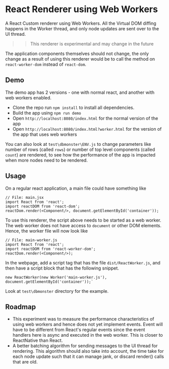 # React Renderer using Web Workers

A React Custom renderer using Web Workers. All the Virtual DOM diffing happens in the Worker thread, and only node updates are sent over to the UI thread. 

>> This renderer is experimental and may change in the future

The application components themselves should not change, the only change as a result of using this renderer would be to call the method on `react-worker-dom` instead of `react-dom`. 

## Demo
The demo app has 2 versions - one with normal react, and another with web workers enabled. 
- Clone the repo run `npm install` to install all dependencies.
- Build the app using `npm run demo`
- Open `http://localhost:8080/index.html` for the normal version of the app
- Open `http://localhost:8080/index.html?worker.html` for the version of the app that uses web workers

You can also look at `test\dbmonster\ENV.js` to change parameters like number of rows (called `rows`) or number of top level components (called `count`) are rendered, to see how the performance of the app is impacted when more nodes need to be rendered. 

## Usage

On a regular react application, a main file could have something like 

``` 
// File: main.jsx
import React from 'react';
import reactDOM from 'react-dom';
reactDom.render(<Component/>, document.getElementById('container'));
```

To use this renderer, the script above needs to be started as a web worker. The web worker does not have access to `document` or other DOM elements. Hence, the worker file will now look like

```
// File: main-worker.js
import React from 'react';
import reactDOM from 'react-worker-dom';
reactDom.render(<Component/>);
```

In the webpage, add a script tag that has the file `dist/ReactWorker.js`, and then have a script block that has the following snippet. 

```
new ReactWorker(new Worker('main-worker.js'), document.getElementById('container'));`
```

Look at `test\dbmonster` directory for the example. 

## Roadmap
- This experiment was to measure the performance characteristics of using web workers and hence does not yet implement events. Event will have to be different from React's regular events since the event handlers here is async and executed in the web worker. This is closer to ReactNative than React.   
- A better batching algorithm for sending messages to the UI thread for rendering. This algorithm should also take into account, the time take for each node update such that it can manage jank, or discard render() calls that are old. 